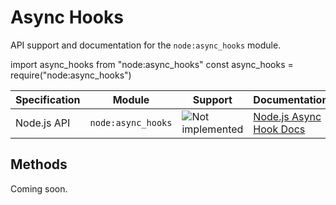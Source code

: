 # Async Hooks

API support and documentation for the `node:async_hooks` module.

<tabs>
    <tab title="ESM">
        <code-block lang="javascript">import async_hooks from "node:async_hooks"</code-block>
    </tab>
    <tab title="CJS">
        <code-block lang="javascript">const async_hooks = require("node:async_hooks")</code-block>
    </tab>
</tabs>

| Specification | Module             | Support                                                                    | Documentation                                                      |
|---------------|--------------------|----------------------------------------------------------------------------|--------------------------------------------------------------------|
| Node.js API   | `node:async_hooks` | ![Not implemented](https://img.shields.io/badge/-Not%20implemented-yellow) | [Node.js Async Hook Docs](https://nodejs.org/api/async_hooks.html) |

## Methods

Coming soon.
